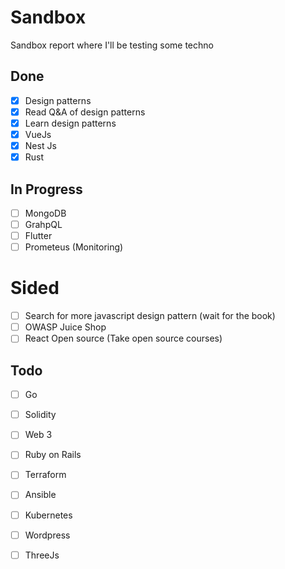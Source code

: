 # Sandbox
Sandbox report where I'll be testing some techno

## Done
- [x] Design patterns
- [X] Read Q&A of design patterns
- [X] Learn design patterns
- [X] VueJs
- [X] Nest Js
- [X] Rust

## In Progress
- [ ] MongoDB
- [ ] GrahpQL
- [ ] Flutter
- [ ] Prometeus (Monitoring)

# Sided
- [ ] Search for more javascript design pattern (wait for the book)
- [ ] OWASP Juice Shop
- [ ] React Open source (Take open source courses)

## Todo
- [ ] Go
- [ ] Solidity
- [ ] Web 3
- [ ] Ruby on Rails


- [ ] Terraform
- [ ] Ansible
- [ ] Kubernetes


- [ ] Wordpress
- [ ] ThreeJs

